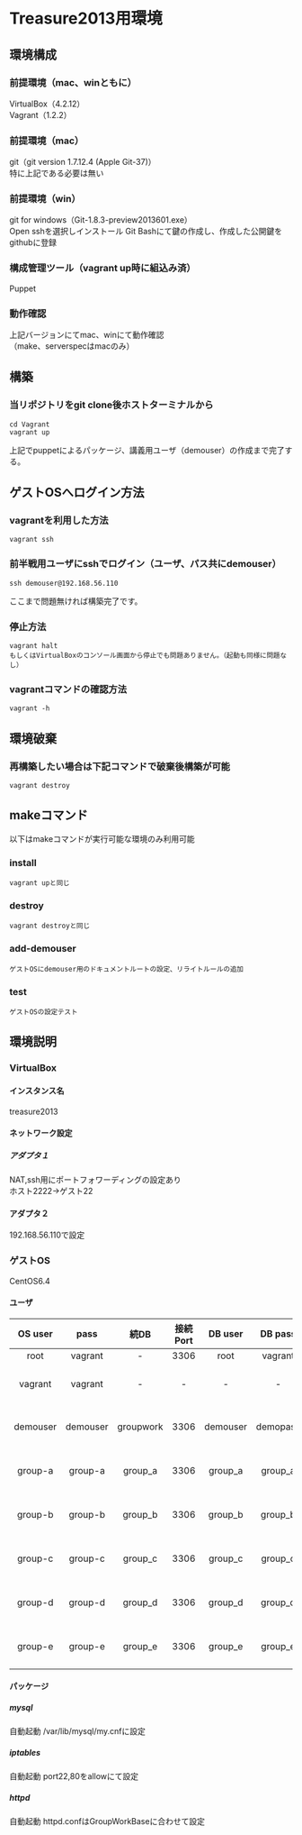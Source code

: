 Treasure2013用環境
===================================

## 環境構成
### 前提環境（mac、winともに）
VirtualBox（4.2.12）  
Vagrant（1.2.2）
### 前提環境（mac）
git（git version 1.7.12.4 (Apple Git-37)）  
特に上記である必要は無い
### 前提環境（win）
git for windows（Git-1.8.3-preview2013601.exe）  
Open sshを選択しインストール
Git Bashにて鍵の作成し、作成した公開鍵をgithubに登録  

### 構成管理ツール（vagrant up時に組込み済）
Puppet

### 動作確認
上記バージョンにてmac、winにて動作確認  
（make、serverspecはmacのみ）

## 構築
### 当リポジトリをgit clone後ホストターミナルから
    cd Vagrant   
    vagrant up  
上記でpuppetによるパッケージ、講義用ユーザ（demouser）の作成まで完了する。
## ゲストOSへログイン方法
### vagrantを利用した方法
    vagrant ssh
### 前半戦用ユーザにsshでログイン（ユーザ、パス共にdemouser）
    ssh demouser@192.168.56.110
ここまで問題無ければ構築完了です。
### 停止方法
    vagrant halt
    もしくはVirtualBoxのコンソール画面から停止でも問題ありません。（起動も同様に問題なし）
### vagrantコマンドの確認方法
    vagrant -h

## 環境破棄
### 再構築したい場合は下記コマンドで破棄後構築が可能
    vagrant destroy  
## makeコマンド
以下はmakeコマンドが実行可能な環境のみ利用可能
### install
    vagrant upと同じ
### destroy
    vagrant destroyと同じ
### add-demouser
    ゲストOSにdemouser用のドキュメントルートの設定、リライトルールの追加
### test
    ゲストOSの設定テスト
## 環境説明
### VirtualBox
#### インスタンス名
treasure2013  
#### ネットワーク設定
##### アダプタ１
NAT,ssh用にポートフォワーディングの設定あり  
ホスト2222->ゲスト22
#### アダプタ２
192.168.56.110で設定
### ゲストOS
CentOS6.4
#### ユーザ

| OS user | pass | 続DB | 接続Port |  DB user |  DB pass | 用途 |
|:-----------:|:------------:|:------------:|:------------:|:------------:|:------------:|:------------:|
| root | vagrant | - | 3306 |  root | vagrant | root |
| vagrant | vagrant | - | - | - | - | vagrant用ユーザ |
| demouser | demouser | groupwork | 3306 | demouser | demopass | 前半戦開発用ユーザ |
| group-a | group-a | group_a | 3306 | group_a | group_a | 後半戦開発用ユーザ |
| group-b | group-b | group_b | 3306 | group_b | group_b | 後半戦開発用ユーザ |
| group-c | group-c | group_c | 3306 | group_c | group_c | 後半戦開発用ユーザ |
| group-d | group-d | group_d | 3306 | group_d | group_d | 後半戦開発用ユーザ |
| group-e | group-e | group_e | 3306 | group_e | group_e | 後半戦開発用ユーザ |

#### パッケージ   
##### mysql
自動起動
/var/lib/mysql/my.cnfに設定  
##### iptables
自動起動
port22,80をallowにて設定
##### httpd
自動起動
httpd.confはGroupWorkBaseに合わせて設定

